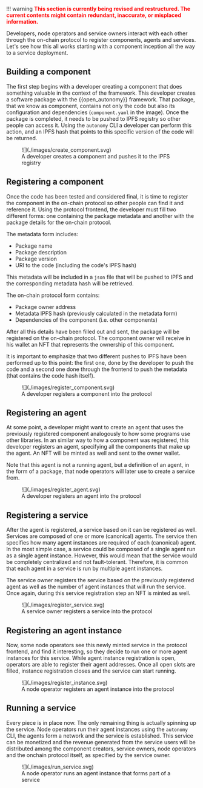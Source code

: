 !!! warning
       <span style="color:red">**This section is currently being revised and restructured.
       The current contents might contain redundant, inaccurate, or misplaced information.**<span style="color:blue">

Developers, node operators and service owners interact with each other through the on-chain protocol to register components, agents and services. Let's see how this all works starting with
a component inception all the way to a service deployment.

## Building a component

The first step begins with a developer creating a component that does something valuable in the context of the framework. This developer creates a software package with the {{open_autonomy}}
framework. That package, that we know as component, contains not only the code but also its configuration and dependencies (```component.yaml``` in the image). Once the package is completed,
it needs to be pushed to IPFS registry so other people can access it. Using the ```autonomy``` CLI a developer can perform this action, and an IPFS hash that
points to this specific version of the code will be returned.

<figure markdown>
![](./images/create_component.svg)
<figcaption>A developer creates a component and pushes it to the IPFS registry</figcaption>
</figure>

## Registering a component

Once the code has been tested and considered final, it is time to register the component in the on-chain protocol so other people can find it and reference it. Using the protocol frontend, the developer must fill two different forms: one containing the package metadata and another with the package details for the on-chain protocol.

The metadata form includes:

- Package name
- Package description
- Package version
- URI to the code (including the code's IPFS hash)

This metadata will be included in a ```json``` file that will be pushed to IPFS and the corresponding metadata hash will be retrieved.

The on-chain protocol form contains:

- Package owner address
- Metadata IPFS hash (previously calculated in the metadata form)
- Dependencies of the component (i.e. other components)

After all this details have been filled out and sent, the package will be registered on the on-chain protocol. The component
owner will receive in his wallet an NFT that represents the ownership of this component.

It is important to emphasize that two different pushes to IPFS have been
performed up to this point: the first one, done by the developer to push the code and a second one done through the frontend to push the metadata (that contains the code hash itself).

<figure markdown>
![](./images/register_component.svg)
<figcaption>A developer registers a component into the protocol</figcaption>
</figure>

## Registering an agent

At some point, a developer might want to create an agent that uses the previously registered component analogously to how some programs use other libraries. In an similar way to how a component was registered, this developer
registers an agent, specifying all the components that make up the agent. An NFT will be minted as well and sent to the owner wallet.

Note that this agent is not a running agent, but a definition of an agent, in the form of a package, that node operators will later use to create a service from.

<figure markdown>
![](./images/register_agent.svg)
<figcaption>A developer registers an agent into the protocol</figcaption>
</figure>

## Registering a service

After the agent is registered, a service based on it can be registered as well. Services are composed of one or more (canonical) agents. The service then specifies how many agent instances are required of each (canonical) agent. In the most simple case, a service could be composed of a single agent run as a single agent instance. However, this would mean that the service would be completely centralized and not fault-tolerant. Therefore, it is common that each agent in a service is run by multiple agent instances.

The service owner registers the service based on the previously registered agent as well as the number of agent instances that will run the service. Once again, during this service registration step an NFT is minted as well.

<figure markdown>
![](./images/register_service.svg)
<figcaption>A service owner registers a service into the protocol</figcaption>
</figure>

## Registering an agent instance

Now, some node operators see this newly minted service in the protocol frontend, and find it interesting, so they decide to run one or more agent instances for this service. While agent instance registration is open, operators are able to register their agent addresses. Once all open slots are filled, instance registration closes and the service can start running.

<figure markdown>
![](./images/register_instance.svg)
<figcaption>A node operator registers an agent instance into the protocol</figcaption>
</figure>

## Running a service

Every piece is in place now. The only remaining thing is actually spinning up the service. Node operators run their agent instances using the ```autonomy``` CLI, the agents
form a network and the service is established. This service can be monetized and the revenue generated from the service users will be distributed among the component creators, service owners, node operators and the onchain protocol itself, as specified by the service owner.

<figure markdown>
![](./images/run_service.svg)
<figcaption>A node operator runs an agent instance that forms part of a service</figcaption>
</figure>
